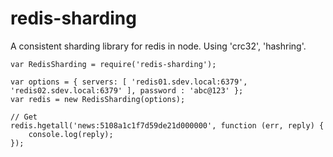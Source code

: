 redis-sharding
==============

A consistent sharding library for redis in node. Using 'crc32', 'hashring'.

	
    var RedisSharding = require('redis-sharding');

	var options = { servers: [ 'redis01.sdev.local:6379', 'redis02.sdev.local:6379' ], password : 'abc@123' };
	var redis = new RedisSharding(options);

	// Get
	redis.hgetall('news:5108a1c1f7d59de21d000000', function (err, reply) {
		console.log(reply);
	});
